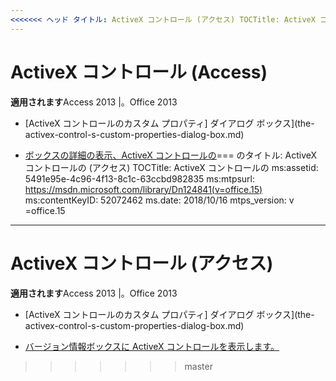 ```yaml
---
<<<<<<< ヘッド タイトル: ActiveX コントロール (アクセス) TOCTitle: ActiveX コントロールの ms:assetid: 5491e95e-4c96-4f13-8c1c-63ccbd982835 ms:mtpsurl: https://msdn.microsoft.com/library/Dn124841(v=office.15) ms:contentKeyID: 52072462 ms.date: 2015/09/18 mtps_version: v=office.15
---
```


# <a name="activex-controls-access"></a>ActiveX コントロール (Access)

**適用されます**Access 2013 |。Office 2013

  - [ActiveX コントロールのカスタム プロパティ] ダイアログ ボックス](the-activex-control-s-custom-properties-dialog-box.md)

  - [ボックスの詳細の表示、ActiveX コントロールの](view-an-activex-control-s-about-box.md)=== のタイトル: ActiveX コントロールの (アクセス) TOCTitle: ActiveX コントロールの ms:assetid: 5491e95e-4c96-4f13-8c1c-63ccbd982835 ms:mtpsurl: https://msdn.microsoft.com/library/Dn124841(v=office.15) ms:contentKeyID: 52072462 ms.date: 2018/10/16 mtps_version: v =office.15
---

# <a name="activex-controls-access"></a>ActiveX コントロール (アクセス) 

**適用されます**Access 2013 |。Office 2013

  - [ActiveX コントロールのカスタム プロパティ] ダイアログ ボックス](the-activex-control-s-custom-properties-dialog-box.md)

  - [バージョン情報ボックスに ActiveX コントロールを表示します。](view-an-activex-control-s-about-box.md)
>>>>>>> master

